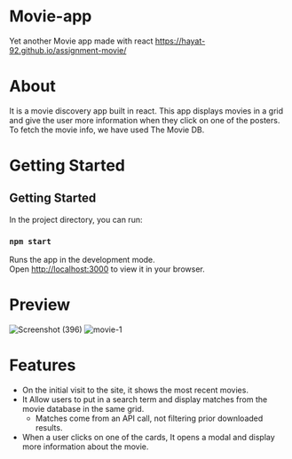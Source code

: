 # Movie-app
Yet another Movie app made with react
https://hayat-92.github.io/assignment-movie/

# About
It is a movie discovery app built in react. This app displays movies in a grid and give the user more information when they click on one of the posters. To fetch the movie info, we have used The Movie DB.

# Getting Started
## Getting Started

In the project directory, you can run:

### `npm start`

Runs the app in the development mode.\
Open [http://localhost:3000](http://localhost:3000) to view it in your browser.

# Preview
![Screenshot (396)](https://user-images.githubusercontent.com/68597674/210128236-2ac10715-57dc-4033-b803-41b3666fe243.png)
![movie-1](https://user-images.githubusercontent.com/68597674/210128237-9a23f8cb-f476-4879-99e1-35aa409feca4.png)

# Features
 - On the initial visit to the site, it shows the most recent movies.
 - It Allow users to put in a search term and display matches from the movie database in the same grid.
      - Matches come from an API call, not filtering prior downloaded results.
 - When a user clicks on one of the cards, It opens a modal and display more information about the movie.




